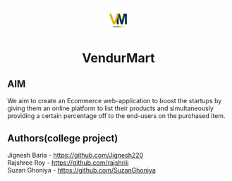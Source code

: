 <p align="center">
  <a href="">
    <img alt="Gatsby" src="https://github.com/Jignesh220/vendur_mart/blob/master/src/images/fin.png" width="60" />
  </a>
</p>
<h1 align="center">
  VendurMart
</h1>

## AIM

We aim to create an Ecommerce web-application to boost the startups by giving them an online platform to list their products and simultaneously providing a certain percentage off to the end-users on the purchased item.

## Authors(college project)

Jignesh Baria - https://github.com/Jignesh220 <br/>
Rajshree Roy - https://github.com/rajshriii <br/>
Suzan Ghoniya - https://github.com/SuzanGhoniya


